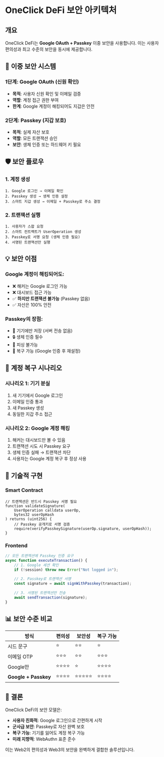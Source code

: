 # OneClick DeFi 보안 아키텍처

## 개요
OneClick DeFi는 **Google OAuth + Passkey** 이중 보안을 사용합니다. 이는 사용자 편의성과 최고 수준의 보안을 동시에 제공합니다.

## 🔐 이중 보안 시스템

### 1단계: Google OAuth (신원 확인)
- **목적**: 사용자 신원 확인 및 이메일 검증
- **역할**: 계정 접근 권한 부여
- **한계**: Google 계정이 해킹되어도 지갑은 안전

### 2단계: Passkey (지갑 보호)
- **목적**: 실제 자산 보호
- **역할**: 모든 트랜잭션 승인
- **보안**: 생체 인증 또는 하드웨어 키 필요

## 🛡️ 보안 플로우

### 1. 계정 생성
```
1. Google 로그인 → 이메일 확인
2. Passkey 생성 → 생체 인증 설정
3. 스마트 지갑 생성 → 이메일 + Passkey로 주소 결정
```

### 2. 트랜잭션 실행
```
1. 사용자가 스왑 요청
2. 스마트 컨트랙트가 UserOperation 생성
3. Passkey로 서명 요청 (생체 인증 필요)
4. 서명된 트랜잭션만 실행
```

## 💡 보안 이점

### Google 계정이 해킹되어도:
- ❌ 해커는 Google 로그인 가능
- ❌ 대시보드 접근 가능
- ✅ **하지만 트랜잭션 불가능** (Passkey 없음)
- ✅ 자산은 100% 안전

### Passkey의 장점:
- 📱 기기에만 저장 (서버 전송 없음)
- 🔒 생체 인증 필수
- 🚫 피싱 불가능
- 🔄 복구 가능 (Google 인증 후 재설정)

## 🔄 계정 복구 시나리오

### 시나리오 1: 기기 분실
1. 새 기기에서 Google 로그인
2. 이메일 인증 통과
3. 새 Passkey 생성
4. 동일한 지갑 주소 접근

### 시나리오 2: Google 계정 해킹
1. 해커는 대시보드만 볼 수 있음
2. 트랜잭션 시도 시 Passkey 요구
3. 생체 인증 실패 → 트랜잭션 차단
4. 사용자는 Google 계정 복구 후 정상 사용

## 🔑 기술적 구현

### Smart Contract
```solidity
// 트랜잭션은 반드시 Passkey 서명 필요
function validateSignature(
    UserOperation calldata userOp,
    bytes32 userOpHash
) returns (uint256) {
    // Passkey 공개키로 서명 검증
    require(verifyPasskeySignature(userOp.signature, userOpHash));
}
```

### Frontend
```typescript
// 모든 트랜잭션에 Passkey 인증 요구
async function executeTransaction() {
    // 1. Google 세션 확인
    if (!session) throw new Error("Not logged in");
    
    // 2. Passkey로 트랜잭션 서명
    const signature = await signWithPasskey(transaction);
    
    // 3. 서명된 트랜잭션만 전송
    await sendTransaction(signature);
}
```

## 📊 보안 수준 비교

| 방식 | 편의성 | 보안성 | 복구 가능 |
|------|--------|--------|-----------|
| 시드 문구 | ⭐ | ⭐⭐ | ⭐ |
| 이메일 OTP | ⭐⭐⭐ | ⭐⭐ | ⭐⭐⭐ |
| Google만 | ⭐⭐⭐⭐ | ⭐ | ⭐⭐⭐⭐ |
| **Google + Passkey** | ⭐⭐⭐⭐ | ⭐⭐⭐⭐⭐ | ⭐⭐⭐⭐ |

## 🚀 결론

OneClick DeFi의 보안 모델은:
- **사용자 친화적**: Google 로그인으로 간편하게 시작
- **군사급 보안**: Passkey로 자산 완벽 보호
- **복구 가능**: 기기를 잃어도 계정 복구 가능
- **미래 지향적**: WebAuthn 표준 준수

이는 Web2의 편의성과 Web3의 보안을 완벽하게 결합한 솔루션입니다.